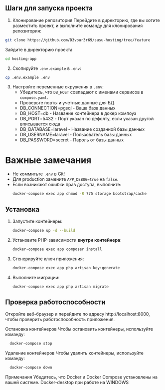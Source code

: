 ## Шаги для запуска проекта


1. Клонирование репозитория
Перейдите в директорию, где вы хотите разместить проект, и выполните команду для клонирования репозитория:
```bash
git clone https://github.com/D3vour3r69/susu-hosting/tree/feature
```
Зайдите в директорию проекта
```bash
cd hosting-app
```

2. Скопируйте `.env.example` в `.env`:
```bash
cp .env.example .env
```
   
3. Настройте переменные окружения в `.env`:
   - Убедитесь, что `DB_HOST` совпадают с именами сервисов в `compose.yaml`.
   - Проверьте порты и учетные данные для БД.
   - DB_CONNECTION=pgsql - Ваша база данных
   - DB_HOST=db - Название контейнера в докер компоуз
   - DB_PORT=5432 - Порт указан по дефолту, если указан другой вписывается сюда
   - DB_DATABASE=laravel - Название созданной базы данных
   - DB_USERNAME=laravel - Пользователь базы данных
   - DB_PASSWORD=secret - Пароль от базы данных
     
   
    
    
   
    
    

        
# Важные замечания
- Не коммитьте `.env` в Git!
- Для production замените `APP_DEBUG=true` на `false`.
- Если возникают ошибки прав доступа, выполните:
  ```bash
  docker-compose exec app chmod -R 775 storage bootstrap/cache
  ```
## Установка

1. Запустите контейнеры:
   ```bash
   docker-compose up -d --build
   ```

2. Установите PHP-зависимости **внутри контейнера**:
   ```bash
   docker-compose exec app composer install
   ```

3. Сгенерируйте ключ приложения:
   ```bash
   docker-compose exec app php artisan key:generate
   ```

4. Выполните миграции:
   ```bash
   docker-compose exec app php artisan migrate
   ```

## Проверка работоспособности

  Откройте веб-браузер и перейдите по адресу http://localhost:8000, чтобы проверить работоспособность приложения.

 Остановка контейнеров
Чтобы остановить контейнеры, используйте команду:
```bash
  docker-compose stop
```
 Удаление контейнеров
Чтобы удалить контейнеры, используйте команду:
```bash
  docker-compose down
```
Примечания
Убедитесь, что Docker и Docker Compose установлены на вашей системе.
Docker-desktop при работе на WINDOWS


